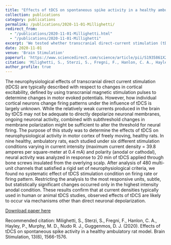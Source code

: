```yaml
---
title: "Effects of tDCS on spontaneous spike activity in a healthy ambulatory rat model"
collection: publications
category: publications
permalink: /publications/2020-11-01-Millighetti/
redirect_from:
  - "/publications/2020-11-01-Millighetti.html"
  - "/publications/2020-11-01-Millighetti"
excerpt: 'We tested whether transcranial direct-current stimulation (tDCS) had any effect on the spike rate or LFP content in ambulatory rats using a within-subject design to test anodal, cathodal, and sham stimulation cases.'
date: 2020-11-01
venue: 'Brain Stimulation'
paperurl: 'https://www.sciencedirect.com/science/article/pii/S1935861X20302345/pdfft?isDTMRedir=true&download=true'
citation: 'Milighetti, S., Sterzi, S., Fregni, F., Hanlon, C. A., Hayley, P., Murphy, M. D., Nudo R. J., Guggenmos, D. J. (2020). Effects of tDCS on spontaneous spike activity in a healthy ambulatory rat model. Brain Stimulation, 13(6), 1566-1576.'
author_profile: true
---
```


The neurophysiological effects of transcranial direct current stimulation (tDCS) are typically described with respect to changes in cortical excitability, defined by using transcranial magnetic stimulation pulses to determine changes in motor evoked potentials. However, how individual cortical neurons change firing patterns under the influence of tDCS is largely unknown. While the relatively weak currents produced in the brain by tDCS may not be adequate to directly depolarize neuronal membranes, ongoing neuronal activity, combined with subthreshold changes in membrane polarization might be sufficient to alter the threshold for neural firing. The purpose of this study was to determine the effects of tDCS on neurophysiological activity in motor cortex of freely moving, healthy rats. In nine healthy, ambulatory rats, each studied under six different stimulation conditions varying in current intensity (maximum current density = 39.8 amperes per square-meter at 0.4 mA) and polarity (anodal or cathodal), neural activity was analyzed in response to 20 min of tDCS applied through bone screws insulated from the overlying scalp. After analysis of 480 multi-unit channels that satisfied a rigid set of neurophysiological criteria, we found no systematic effect of tDCS stimulation condition on firing rate or firing pattern. Restricting the analysis to the most responsive units, subtle, but statistically significant changes occurred only in the highest intensity anodal condition. These results confirm that at current densities typically used in human or animal tDCS studies, observed effects of tDCS are likely to occur via mechanisms other than direct neuronal depolarization.

[Download paper here](https://www.sciencedirect.com/science/article/pii/S1935861X20302345/pdfft?isDTMRedir=true&download=true)

Recommended citation: Milighetti, S., Sterzi, S., Fregni, F., Hanlon, C. A., Hayley, P., Murphy, M. D., Nudo R. J., Guggenmos, D. J. (2020). Effects of tDCS on spontaneous spike activity in a healthy ambulatory rat model. Brain Stimulation, 13(6), 1566-1576.